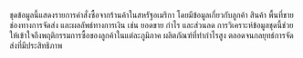 

ชุดข้อมูลนี้แสดงรายการคำสั่งซื้อจากร้านค้าในสหรัฐอเมริกา โดยมีข้อมูลเกี่ยวกับลูกค้า สินค้า พื้นที่ขาย ช่องทางการจัดส่ง และผลลัพธ์ทางการเงิน เช่น ยอดขาย กำไร และส่วนลด
การวิเคราะห์ข้อมูลชุดนี้ช่วยให้เข้าใจถึงพฤติกรรมการซื้อของลูกค้าในแต่ละภูมิภาค ผลิตภัณฑ์ที่ทำกำไรสูง ตลอดจนกลยุทธ์การจัดส่งที่มีประสิทธิภาพ
